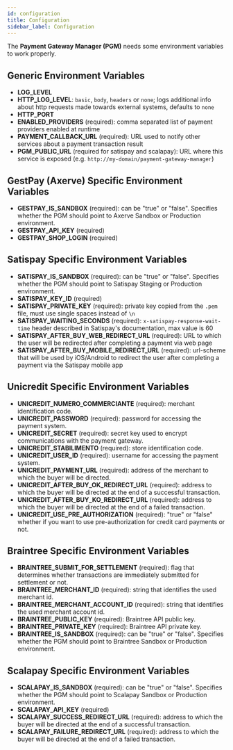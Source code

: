 ```yaml
---
id: configuration
title: Configuration
sidebar_label: Configuration
---
```

The **Payment Gateway Manager (PGM)** needs some environment variables to work properly.

## Generic Environment Variables
* **LOG_LEVEL**
* **HTTP_LOG_LEVEL**: `basic`, `body`, `headers` or `none`; logs additional info about http requests
    made towards external systems, defaults to `none`
* **HTTP_PORT**
* **ENABLED_PROVIDERS** (required): comma separated list of payment providers enabled at runtime
* **PAYMENT_CALLBACK_URL** (required): URL used to notify other services about a payment transaction result
* **PGM_PUBLIC_URL** (required for satispay and scalapay): URL where this service is exposed 
(e.g. `http://my-domain/payment-gateway-manager`)

## GestPay (Axerve) Specific Environment Variables
* **GESTPAY_IS_SANDBOX** (required): can be "true" or "false". Specifies whether the PGM should point to Axerve Sandbox or Production environment.
* **GESTPAY_API_KEY** (required)
* **GESTPAY_SHOP_LOGIN** (required)

## Satispay Specific Environment Variables
* **SATISPAY_IS_SANDBOX** (required): can be "true" or "false". Specifies whether the PGM should point to Satispay Staging or Production environment.
* **SATISPAY_KEY_ID** (required)
* **SATISPAY_PRIVATE_KEY** (required): private key copied from the `.pem` file, must use single spaces instead of `\n`
* **SATISPAY_WAITING_SECONDS** (required): `x-satispay-response-wait-time` header described in Satispay's documentation, max value is 60
* **SATISPAY_AFTER_BUY_WEB_REDIRECT_URL** (required): URL to which the user will be redirected after completing a payment via web page
* **SATISPAY_AFTER_BUY_MOBILE_REDIRECT_URL** (required): url-scheme that will be used by iOS/Android to redirect the 
user after completing a payment via the Satispay mobile app


## Unicredit Specific Environment Variables
* **UNICREDIT_NUMERO_COMMERCIANTE** (required): merchant identification code.
* **UNICREDIT_PASSWORD** (required): password for accessing the payment system.
* **UNICREDIT_SECRET** (required): secret key used to encrypt communications with the payment gateway.
* **UNICREDIT_STABILIMENTO** (required): store identification code.
* **UNICREDIT_USER_ID** (required): username for accessing the payment system.
* **UNICREDIT_PAYMENT_URL** (required): address of the merchant to which the buyer will be directed.
* **UNICREDIT_AFTER_BUY_OK_REDIRECT_URL** (required): address to which the buyer will be directed at the end of a successful transaction.
* **UNICREDIT_AFTER_BUY_KO_REDIRECT_URL** (required): address to which the buyer will be directed at the end of a failed transaction.
* **UNICREDIT_USE_PRE_AUTHORIZATION** (required): "true" or "false" whether if you want to use pre-authorization for credit card payments or not.


## Braintree Specific Environment Variables
* **BRAINTREE_SUBMIT_FOR_SETTLEMENT** (required): flag that determines whether transactions are immediately submitted for settlement or not.
* **BRAINTREE_MERCHANT_ID** (required): string that identifies the used merchant id.
* **BRAINTREE_MERCHANT_ACCOUNT_ID** (required): string that identifies the used merchant account id.
* **BRAINTREE_PUBLIC_KEY** (required): Braintree API public key.
* **BRAINTREE_PRIVATE_KEY** (required): Braintree API private key.
* **BRAINTREE_IS_SANDBOX** (required): can be "true" or "false". Specifies whether the PGM should point to Braintree Sandbox or Production environment.


## Scalapay Specific Environment Variables
* **SCALAPAY_IS_SANDBOX** (required): can be "true" or "false". Specifies whether the PGM should point to Scalapay Sandbox or Production environment.
* **SCALAPAY_API_KEY** (required)
* **SCALAPAY_SUCCESS_REDIRECT_URL** (required): address to which the buyer will be directed at the end of a successful transaction.
* **SCALAPAY_FAILURE_REDIRECT_URL** (required): address to which the buyer will be directed at the end of a failed transaction.
